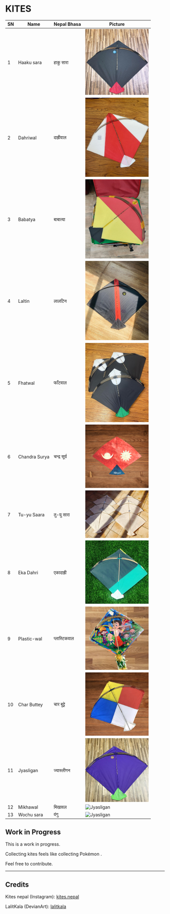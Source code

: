 # KITES

| SN  | Name            | Nepal Bhasa        | Picture                                                                                   |
|-----|---------------- |---------------|-------------------------------------------------------------------------------------------|
| 1   | Haaku sara      | हाकु सारा      | <img src="https://raw.githubusercontent.com/SarjyantShrestha/changa-dataset/main/kitesImg/black.jpg" alt="Haakusara" width="200"/> |
| 2   | Dahriwal       | दाह्रीवाल        | <img src="https://raw.githubusercontent.com/SarjyantShrestha/changa-dataset/main/kitesImg/Dahriwal.jpg" alt="Dahriwal" width="200"/> |
| 3   | Babatya          | बाबात्या      | <img src="https://raw.githubusercontent.com/SarjyantShrestha/changa-dataset/main/kitesImg/Babatya.jpg" alt="Babatya" width="200"/> |
| 4   | Laltin          | लालटिन        | <img src="https://raw.githubusercontent.com/SarjyantShrestha/changa-dataset/main/kitesImg/Laltin.jpg" alt="Laltin" width="200"/> |
| 5   | Fhatwal          | फाँटवाल         | <img src="https://raw.githubusercontent.com/SarjyantShrestha/changa-dataset/main/kitesImg/Fhatwal.jpg" alt="Fhatwal" width="200"/> |
| 6   | Chandra Surya   | चन्द्र सूर्य       | <img src="https://raw.githubusercontent.com/SarjyantShrestha/changa-dataset/main/kitesImg/ChandraSurya.png" alt="ChandraSurya" width="200"/> |
| 7   | Tu-yu Saara     | तु-यु सारा      | <img src="https://raw.githubusercontent.com/SarjyantShrestha/changa-dataset/main/kitesImg/TYS.jpg" alt="Tu-yu Saara" width="200"/> |
| 8   | Eka Dahri        | एकादाह्री       | <img src="https://raw.githubusercontent.com/SarjyantShrestha/changa-dataset/main/kitesImg/EkaDahri.jpg" alt="Eka Dahri" width="200"/> |
| 9   | Plastic-wal     | प्लास्टिकवाल      | <img src="https://raw.githubusercontent.com/SarjyantShrestha/changa-dataset/main/kitesImg/Plasticwaal.png" alt="Plastic-wal" width="200"/> |
| 10  | Char Buttey     | चार बुट्टे       | <img src="https://raw.githubusercontent.com/SarjyantShrestha/changa-dataset/main/kitesImg/CharButtey.png" alt="Char Buttey" width="200"/> |
| 11  | Jyasligan     | ज्यास्लीगन     | <img src="https://raw.githubusercontent.com/SarjyantShrestha/changa-dataset/main/kitesImg/Jyasligan.jpg" alt="Jyasligan" width="200"/> |
| 12  | Mikhawal     | मिखावल     | <img src="https://raw.githubusercontent.com/SarjyantShrestha/changa-dataset/main/kitesImg/Mikhawal.jpg" alt="Jyasligan" width="200"/> |
| 13  | Wochu sara     | वंगु      | <img src="https://raw.githubusercontent.com/SarjyantShrestha/changa-dataset/main/kitesImg/blue.jpg" alt="Jyasligan" width="200"/> |

## Work in Progress

This is a work in progress.

Collecting kites feels like collecting Pokémon .

Feel free to contribute.

-----------------------------------------

## Credits

Kites nepal (Instagram): [kites.nepal](https://www.instagram.com/kites.nepal/)

LalitKala (DevianArt): [lalitkala](https://www.deviantart.com/lalitkala/art/Kite-Designs-Happy-Dashain-258164856)
